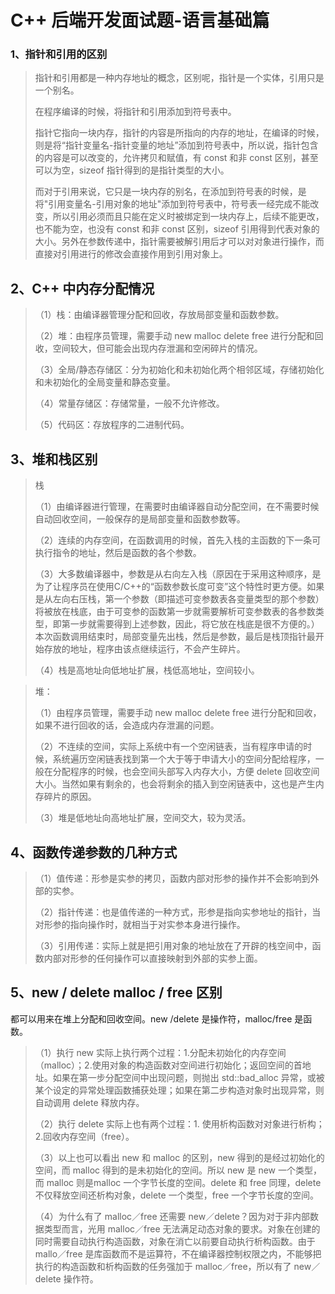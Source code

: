# C++ 后端开发面试题-语言基础篇

### 1、指针和引用的区别

> 指针和引用都是一种内存地址的概念，区别呢，指针是一个实体，引用只是一个别名。
>
> 在程序编译的时候，将指针和引用添加到符号表中。
>
> 指针它指向一块内存，指针的内容是所指向的内存的地址，在编译的时候，则是将“指针变量名-指针变量的地址”添加到符号表中，所以说，指针包含的内容是可以改变的，允许拷贝和赋值，有 const 和非 const 区别，甚至可以为空，sizeof 指针得到的是指针类型的大小。
>
> 而对于引用来说，它只是一块内存的别名，在添加到符号表的时候，是将"引用变量名-引用对象的地址"添加到符号表中，符号表一经完成不能改变，所以引用必须而且只能在定义时被绑定到一块内存上，后续不能更改，也不能为空，也没有 const 和非 const 区别，sizeof 引用得到代表对象的大小。另外在参数传递中，指针需要被解引用后才可以对对象进行操作，而直接对引用进行的修改会直接作用到引用对象上。

## 2、C++ 中内存分配情况

> （1）栈：由编译器管理分配和回收，存放局部变量和函数参数。
>
> （2）堆：由程序员管理，需要手动 new malloc delete free 进行分配和回收，空间较大，但可能会出现内存泄漏和空闲碎片的情况。
>
> （3）全局/静态存储区：分为初始化和未初始化两个相邻区域，存储初始化和未初始化的全局变量和静态变量。
>
> （4）常量存储区：存储常量，一般不允许修改。
>
> （5）代码区：存放程序的二进制代码。

## 3、堆和栈区别

> 栈
>
> （1）由编译器进行管理，在需要时由编译器自动分配空间，在不需要时候自动回收空间，一般保存的是局部变量和函数参数等。
>
> （2）连续的内存空间，在函数调用的时候，首先入栈的主函数的下一条可执行指令的地址，然后是函数的各个参数。
>
> （3）大多数编译器中，参数是从右向左入栈（原因在于采用这种顺序，是为了让程序员在使用C/C++的“函数参数长度可变”这个特性时更方便。如果是从左向右压栈，第一个参数（即描述可变参数表各变量类型的那个参数）将被放在栈底，由于可变参的函数第一步就需要解析可变参数表的各参数类型，即第一步就需要得到上述参数，因此，将它放在栈底是很不方便的。）本次函数调用结束时，局部变量先出栈，然后是参数，最后是栈顶指针最开始存放的地址，程序由该点继续运行，不会产生碎片。
>
> （4）栈是高地址向低地址扩展，栈低高地址，空间较小。

> 堆：
>
> （1）由程序员管理，需要手动 new malloc delete free 进行分配和回收，如果不进行回收的话，会造成内存泄漏的问题。
>
> （2）不连续的空间，实际上系统中有一个空闲链表，当有程序申请的时候，系统遍历空闲链表找到第一个大于等于申请大小的空间分配给程序，一般在分配程序的时候，也会空间头部写入内存大小，方便 delete 回收空间大小。当然如果有剩余的，也会将剩余的插入到空闲链表中，这也是产生内存碎片的原因。
>
> （3）堆是低地址向高地址扩展，空间交大，较为灵活。

## 4、函数传递参数的几种方式

> （1）值传递：形参是实参的拷贝，函数内部对形参的操作并不会影响到外部的实参。
>
> （2）指针传递：也是值传递的一种方式，形参是指向实参地址的指针，当对形参的指向操作时，就相当于对实参本身进行操作。
>
> （3）引用传递：实际上就是把引用对象的地址放在了开辟的栈空间中，函数内部对形参的任何操作可以直接映射到外部的实参上面。

## 5、new / delete malloc / free 区别

都可以用来在堆上分配和回收空间。new /delete 是操作符，malloc/free 是函数。

> （1）执行 new 实际上执行两个过程：1.分配未初始化的内存空间（malloc）；2.使用对象的构造函数对空间进行初始化；返回空间的首地址。如果在第一步分配空间中出现问题，则抛出 std::bad_alloc 异常，或被某个设定的异常处理函数捕获处理；如果在第二步构造对象时出现异常，则自动调用 delete 释放内存。
>
> （2）执行 delete 实际上也有两个过程：1. 使用析构函数对对象进行析构；2.回收内存空间（free）。
>
> （3）以上也可以看出 new 和 malloc 的区别，new 得到的是经过初始化的空间，而 malloc 得到的是未初始化的空间。所以 new 是 new 一个类型，而 malloc 则是malloc 一个字节长度的空间。delete 和 free 同理，delete 不仅释放空间还析构对象，delete 一个类型，free 一个字节长度的空间。
>
> （4）为什么有了 malloc／free 还需要 new／delete？因为对于非内部数据类型而言，光用 malloc／free 无法满足动态对象的要求。对象在创建的同时需要自动执行构造函数，对象在消亡以前要自动执行析构函数。由于 mallo／free 是库函数而不是运算符，不在编译器控制权限之内，不能够把执行的构造函数和析构函数的任务强加于 malloc／free，所以有了 new／delete 操作符。
